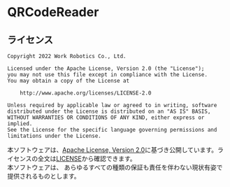 # QRCodeReader

## ライセンス

```
Copyright 2022 Work Robotics Co., Ltd.

Licensed under the Apache License, Version 2.0 (the "License");
you may not use this file except in compliance with the License.
You may obtain a copy of the License at

    http://www.apache.org/licenses/LICENSE-2.0

Unless required by applicable law or agreed to in writing, software
distributed under the License is distributed on an "AS IS" BASIS,
WITHOUT WARRANTIES OR CONDITIONS OF ANY KIND, either express or implied.
See the License for the specific language governing permissions and
limitations under the License.
```

本ソフトウェアは、[Apache License, Version 2.0](https://licenses.opensource.jp/Apache-2.0/Apache-2.0.html)に基づき公開しています。ライセンスの全文は[LICENSE](./LICENSE)から確認できます。  
本ソフトウェアは、 あらゆるすべての種類の保証も責任を伴わない現状有姿で提供されるものとします。
